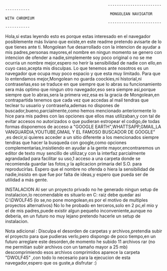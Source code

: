                                                   -----------------------------------
                                                   MONGOLEAN NAVIGATOR WITH CHROMIUM
                                                  -----------------------------------


Hola,si estas leyendo esto es porque estas interesado en el navegador posiblemente más liviano que existe,en este readme pretendo avisarte de lo que tienes ante ti.
Mongolean fue desarrollado con la intencion de ayudar a mis padres,personas mayores,el nombre en ningun momento se genero con intencion de ofender a nadie,simplemente
soy poco original o no se me ocurria un nombre mejor,espero no herir la sensibilidad de nadie con ello,en cuyo caso,acepta mis disculpas.
Lo que tenemos ante nosotros es un navegador que ocupa muy poco espacio y que esta muy limitado.
Para que lo entendamos mejor,Mongolean no guarda coockies,ni historial,ni contraseñas,eso se traduce en que siempre que lo abras su funcionamiento sera más optimo
que ningun otro navegador,eso sera siempre asi,porque siempre que lo abras,sera la primera vez,esa es la gracia de Mongolean,en contrapartida tenemos que
cada vez que accedas al mail tendras que teclear tu usuario y contraseña,ademas no dispones de buscador,bueno,parcialmente,como hemos mencionado anteriormente
lo hice para mis padres con las opciones que ellos mas utilizaban,y con tal de evitar accesos no autorizados o que pudieran estropear el codigo,de todas formas disponemos
de acceso a "GOOGLE EARTH",WHATTSAPP,GMAIL,LA VANGUARDIA,YOUTUBE,GMAIL Y EL FAMOSO BUSCADOR DE GOOGLE" ,es decir,si quieres acceder a un sitio diferente a los mencionados siempre
tendras que hacer la busqueda con google,como opciones complementarias,insistiendo en ayudar a la gente mayor,encontraremos un editor de texto muy sencillo de utilizar,y con la interfaz
parcialmente agrandadad para facilitar su uso,1 acceso a una carpeta donde se recomienda guardar las fotos,y la aplicacion primaria del S.O. para reproducirlas.
Espero que el nombre no ofenda o hiera la sensibilidad de nadie,insisto en que fue por falta de ideas,y espero que pueda ser de utilidad a más gente.

INSTALACION
Al ser un proyecto privado no he generado ningun setup de instalacion,lo recomendable es situarlo en C: raiz
debe quedar asi 
C:\DWOLF45
(lo se,no pone mongolean,es por el motivo de multiples proyectos alternativos)
No lo he probado en terceros,solo en 2 pc,el mio y el de mis padres,puede existir algun pequeño inconveniente,aunque no deberia,
en un futuro no muy lejano pretendo hacerle un setup de instalacion.

Nota adicional : Disculpa el desorden de carpetas y archivos,pretendia subir el proyecto para que pudieras verlo,pero dispongo de poco tiempo,en un futuro arreglare este desorden,de momento he subido 11 archivos rar (no me permitian subir archivos
con un tamaño mayor a 25 mb) descomprimiendo esos archivos comprimidos aparece la carpeta "DWOLF45" ,con todo lo necesario para la ejecucion de esta navegador,espero que os guste,a disfrutar :)
